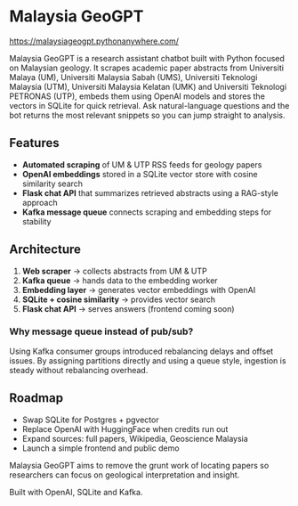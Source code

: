 # Malaysia GeoGPT
https://malaysiageogpt.pythonanywhere.com/


Malaysia GeoGPT is a research assistant chatbot built with Python focused on Malaysian geology. It scrapes academic paper abstracts from Universiti Malaya (UM), Universiti Malaysia Sabah (UMS), Universiti Teknologi Malaysia (UTM), Universiti Malaysia Kelatan (UMK) and Universiti Teknologi PETRONAS (UTP), embeds them using OpenAI models and stores the vectors in SQLite for quick retrieval. Ask natural-language questions and the bot returns the most relevant snippets so you can jump straight to analysis.

## Features
- **Automated scraping** of UM & UTP RSS feeds for geology papers
- **OpenAI embeddings** stored in a SQLite vector store with cosine similarity search
- **Flask chat API** that summarizes retrieved abstracts using a RAG-style approach
- **Kafka message queue** connects scraping and embedding steps for stability

## Architecture
1. **Web scraper** → collects abstracts from UM & UTP
2. **Kafka queue** → hands data to the embedding worker
3. **Embedding layer** → generates vector embeddings with OpenAI
4. **SQLite + cosine similarity** → provides vector search
5. **Flask chat API** → serves answers (frontend coming soon)

### Why message queue instead of pub/sub?
Using Kafka consumer groups introduced rebalancing delays and offset issues. By assigning partitions directly and using a queue style, ingestion is steady without rebalancing overhead.

## Roadmap
- Swap SQLite for Postgres + pgvector
- Replace OpenAI with HuggingFace when credits run out
- Expand sources: full papers, Wikipedia, Geoscience Malaysia
- Launch a simple frontend and public demo

Malaysia GeoGPT aims to remove the grunt work of locating papers so researchers can focus on geological interpretation and insight.


Built with OpenAI, SQLite and Kafka.

